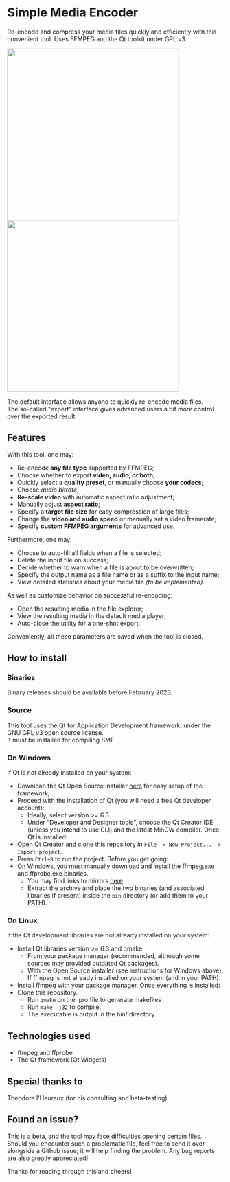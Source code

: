 # Simple Media Encoder
Re-encode and compress your media files quickly and efficiently with this convenient tool. Uses FFMPEG and the Qt toolkit under GPL v3.

<div>
  <img height=400 src=https://user-images.githubusercontent.com/43908636/214199765-8b79ab79-b069-48e8-b41d-de67893a2b1f.png />
  <img height=400 src=https://user-images.githubusercontent.com/43908636/214199849-85893425-2850-44c1-92f8-ff6c2edcb525.png />  
</div>  
  
The default interface allows anyone to quickly re-encode media files.  
The so-called "expert" interface gives advanced users a bit more control over the exported result.
  
## Features
With this tool, one may:

- Re-encode **any file type** supported by FFMPEG;
- Choose whether to export **video, audio, or both**;
- Quickly select a **quality preset**, or manually choose **your codecs**;
- Choose *audio bitrate*;
- **Re-scale video** with automatic aspect ratio adjustment;
- Manually adjust **aspect ratio**;
- Specify a **target file size** for easy compression of large files;
- Change the **video and audio speed** or manually set a video framerate;
- Specify **custom FFMPEG arguments** for advanced use.

Furthermore, one may:

- Choose to auto-fill all fields when a file is selected;
- Delete the input file on success;
- Decide whether to warn when a file is about to be overwritten;
- Specify the output name as a file name or as a suffix to the input name;
- View detailed statistics about your media file *(to be implemented)*.

As well as customize behavior on successful re-encoding:

- Open the resulting media in the file explorer;
- View the resulting media in the default media player;
- Auto-close the utility for a one-shot export.

Conveniently, all these parameters are saved when the tool is closed.

## How to install
### Binaries
Binary releases should be available before February 2023.

### Source
This tool uses the Qt for Application Development framework, under the GNU GPL v3 open source license.  
It must be installed for compiling SME.

### On Windows
If Qt is not already installed on your system:
- Download the Qt Open Source installer <a href=https://www.qt.io/download-qt-installer>here</a> for easy setup of the framework;
- Proceed with the installation of Qt (you will need a free Qt developer account):
  - Ideally, select version >= 6.3.
  - Under "Developer and Designer tools", choose the Qt Creator IDE (unless you intend to use CLI) and the latest MinGW compiler.
Once Qt is installed:
- Open Qt Creator and clone this repository in `File -> New Project... -> Import project`.
- Press `Ctrl+R` to run the project.
Before you get going:
- On Windows, you must manually download and install the ffmpeg.exe and ffprobe.exe binaries.
  - You may find links to mirrors <a href=https://ffmpeg.org/download.html#build-windows>here</a>.
  - Extract the archive and place the two binaries (and associated libraries if present) inside the `bin` directory (or add them to your PATH).
  
### On Linux
If the Qt development libraries are not already installed on your system:
- Install Qt libraries version >= 6.3 and qmake
  - From your package manager (recommended, although some sources may provided outdated Qt packages).
  - With the Open Source installer (see instructions for Windows above).
If ffmpeg is not already installed on your system (and in your PATH):
- Install ffmpeg with your package manager.
Once everything is installed:
- Clone this repository.
  - Run `qmake` on the .pro file to generate makefiles
  - Run `make -j32` to compile.
  - The executable is output in the bin/ directory.
  
## Technologies used
- ffmpeg and ffprobe
- The Qt framework (Qt Widgets)

## Special thanks to
Theodore l'Heureux (for his consulting and beta-testing)

## Found an issue?
This is a beta, and the tool may face difficulties opening certain files.  
Should you encounter such a problematic file, feel free to send it over alongside a Github issue; it will help finding the problem.
Any bug reports are also greatly appreciated!

Thanks for reading through this and cheers!
